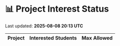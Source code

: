 # 📊 Project Interest Status

Last updated: **2025-08-08 20:13 UTC**

| Project | Interested Students | Max Allowed |
|---------|---------------------|-------------|
